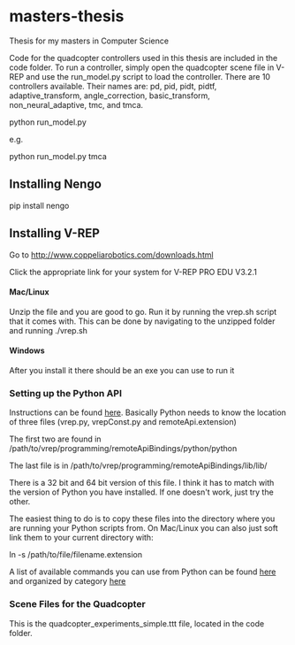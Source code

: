 # masters-thesis
Thesis for my masters in Computer Science

Code for the quadcopter controllers used in this thesis are included in the code folder. To run a controller, simply open the quadcopter scene file in V-REP and use the run_model.py script to load the controller. There are 10 controllers available. Their names are: pd, pid, pidt, pidtf, adaptive_transform, angle_correction, basic_transform, non_neural_adaptive, tmc, and tmca.

python run_model.py <controller name>

e.g.

python run_model.py tmca

## Installing Nengo

pip install nengo

## Installing V-REP

Go to http://www.coppeliarobotics.com/downloads.html

Click the appropriate link for your system for V-REP PRO EDU V3.2.1

#### Mac/Linux

Unzip the file and you are good to go. Run it by running the vrep.sh script that it comes with. This can be done by navigating to the unzipped folder and running ./vrep.sh

#### Windows

After you install it there should be an exe you can use to run it

### Setting up the Python API

Instructions can be found [here](http://www.coppeliarobotics.com/helpFiles/en/remoteApiClientSide.htm).
Basically Python needs to know the location of three files (vrep.py, vrepConst.py and remoteApi.extension)

The first two are found in /path/to/vrep/programming/remoteApiBindings/python/python

The last file is in /path/to/vrep/programming/remoteApiBindings/lib/lib/

There is a 32 bit and 64 bit version of this file. I think it has to match with the version of Python you have installed. If one doesn't work, just try the other.

The easiest thing to do is to copy these files into the directory where you are running your Python scripts from. On Mac/Linux you can also just soft link them to your current directory with:

ln -s /path/to/file/filename.extension

A list of available commands you can use from Python can be found [here](http://www.coppeliarobotics.com/helpFiles/en/remoteApiFunctionsPython.htm) and organized by category [here](http://www.coppeliarobotics.com/helpFiles/en/remoteApiFunctionListCategory.htm)

### Scene Files for the Quadcopter

This is the quadcopter_experiments_simple.ttt file, located in the code folder.
